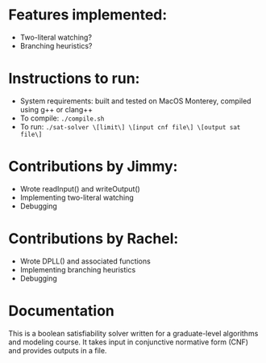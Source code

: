 # Features implemented:
- Two-literal watching?
- Branching heuristics?

# Instructions to run:
- System requirements: built and tested on MacOS Monterey, compiled using g++ or clang++
- To compile: `./compile.sh` 
- To run: `./sat-solver \[limit\] \[input cnf file\] \[output sat file\]`

# Contributions by Jimmy:
- Wrote readInput() and writeOutput()
- Implementing two-literal watching
- Debugging

# Contributions by Rachel:
- Wrote DPLL() and associated functions
- Implementing branching heuristics
- Debugging

# Documentation
This is a boolean satisfiability solver written for a graduate-level algorithms and modeling course. It takes input in conjunctive normative form (CNF) and provides outputs in a file. 
